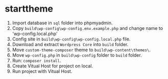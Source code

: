 # starttheme
1. Import database in `sql` folder into phpmyadmin.
2. Copy `build\wp-config\wp-config.env.example.php` and change name to 'wp-config.local.php'
4. Config site in `build\wp-config\wp-config.local.php` file.
5. Download and extract `Wordpress Core` into `build` folder.
6. Move `custom-theme-composer` theme to `build\wp-content\themes\`.
7. Move `wp-config.php` in `build\wp-config` folder to `build` folder.
8. Run: `composer install`.
9. Create Vitual Host for project on local.
10. Run project with Vitual Host.